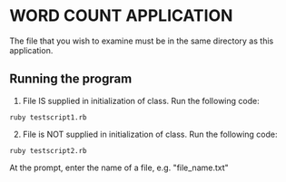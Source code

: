 # WORD COUNT APPLICATION
The file that you wish to examine must be in the same directory as this application.

## Running the program
1) File IS supplied in initialization of class.
Run the following code:
```
ruby testscript1.rb

```

2) File is NOT supplied in initialization of class.
Run the following code:
```
ruby testscript2.rb

```
At the prompt, enter the name of a file, e.g. "file_name.txt"
